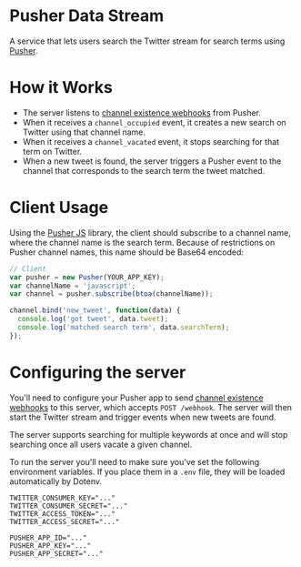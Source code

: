 # Pusher Data Stream

A service that lets users search the Twitter stream for search terms using [Pusher](http://www.pusher.com).

# How it Works

- The server listens to [channel existence webhooks](https://pusher.com/docs/webhooks#channel-existence) from Pusher.
- When it receives a `channel_occupied` event, it creates a new search on Twitter using that channel name.
- When it receives a `channel_vacated` event, it stops searching for that term on Twitter.
- When a new tweet is found, the server triggers a Pusher event to the channel that corresponds to the search term the tweet matched.

# Client Usage

Using the [Pusher JS](https://github.com/pusher/pusher-js) library, the client should subscribe to a channel name, where the channel name is the search term. Because of restrictions on Pusher channel names, this name should be Base64 encoded:

```js
// Client
var pusher = new Pusher(YOUR_APP_KEY);
var channelName = 'javascript';
var channel = pusher.subscribe(btoa(channelName));

channel.bind('new_tweet', function(data) {
  console.log('got tweet', data.tweet);
  console.log('matched search term', data.searchTerm);
});
```

# Configuring the server

You'll need to configure your Pusher app to send [channel existence webhooks](https://pusher.com/docs/webhooks#channel-existence) to this server, which accepts `POST /webhook`. The server will then start the Twitter stream and trigger events when new tweets are found.

The server supports searching for multiple keywords at once and will stop searching once all users vacate a given channel.

To run the server you'll need to make sure you've set the following environment variables. If you place them in a `.env` file, they will be loaded automatically by Dotenv.

```
TWITTER_CONSUMER_KEY="..."
TWITTER_CONSUMER_SECRET="..."
TWITTER_ACCESS_TOKEN="..."
TWITTER_ACCESS_SECRET="..."

PUSHER_APP_ID="..."
PUSHER_APP_KEY="..."
PUSHER_APP_SECRET="..."
```


